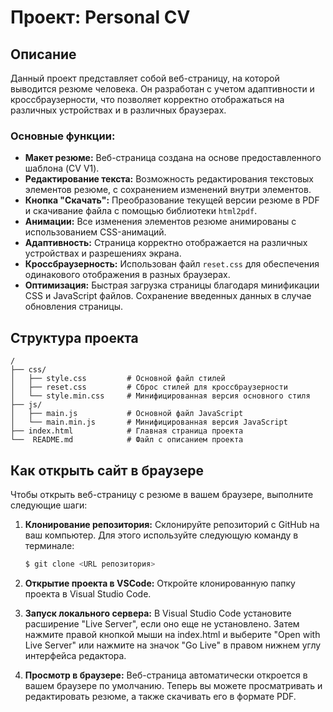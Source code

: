 # Проект: Personal CV

## Описание

Данный проект представляет собой веб-страницу, на которой выводится резюме человека. Он разработан с учетом адаптивности и кроссбраузерности, что позволяет корректно отображаться на различных устройствах и в различных браузерах.

### Основные функции:
- **Макет резюме:** Веб-страница создана на основе предоставленного шаблона (CV V1).
- **Редактирование текста:** Возможность редактирования текстовых элементов резюме, с сохранением изменений внутри элементов.
- **Кнопка "Скачать":** Преобразование текущей версии резюме в PDF и скачивание файла с помощью библиотеки `html2pdf`.
- **Анимации:** Все изменения элементов резюме анимированы с использованием CSS-анимаций.
- **Адаптивность:** Страница корректно отображается на различных устройствах и разрешениях экрана.
- **Кроссбраузерность:** Использован файл `reset.css` для обеспечения одинакового отображения в разных браузерах.
- **Оптимизация:** Быстрая загрузка страницы благодаря минификации CSS и JavaScript файлов. Сохранение введенных данных в случае обновления страницы.

## Структура проекта

```plaintext
/
├── css/
│   ├── style.css         # Основной файл стилей
│   ├── reset.css         # Сброс стилей для кроссбраузерности
│   └── style.min.css     # Минифицированная версия основного стиля
├── js/
│   ├── main.js           # Основной файл JavaScript
│   └── main.min.js       # Минифицированная версия JavaScript
├── index.html            # Главная страница проекта
└──  README.md            # Файл с описанием проекта
```
## Как открыть сайт в браузере

Чтобы открыть веб-страницу с резюме в вашем браузере, выполните следующие шаги:

1. **Клонирование репозитория:**
   Склонируйте репозиторий с GitHub на ваш компьютер. Для этого используйте следующую команду в терминале:

   ```bash
   $ git clone <URL репозитория>
   ```
2. **Открытие проекта в VSCode:**
Откройте клонированную папку проекта в Visual Studio Code.

3. **Запуск локального сервера:**
В Visual Studio Code установите расширение "Live Server", если оно еще не установлено.
Затем нажмите правой кнопкой мыши на index.html и выберите "Open with Live Server" или нажмите на значок "Go Live" в правом нижнем углу интерфейса редактора.

4. **Просмотр в браузере:**
Веб-страница автоматически откроется в вашем браузере по умолчанию. Теперь вы можете просматривать и редактировать резюме, а также скачивать его в формате PDF. 
